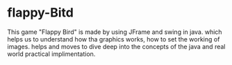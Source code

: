 # flappy-Bitd
This game "Flappy Bird" is made by using JFrame and swing in java. which helps us to understand how tha graphics works, how to set the working of images. helps and moves to dive deep into the concepts of the java and real world practical implimentation.
